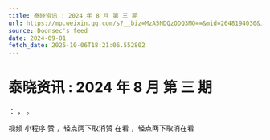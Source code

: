 ```yaml
---
title: 泰晓资讯 : 2024 年 8 月 第 三 期
url: https://mp.weixin.qq.com/s?__biz=MzA5NDQzODQ3MQ==&mid=2648194030&idx=1&sn=d93eb55735a9402b67b84d4fb2f0c1b6
source: Doonsec's feed
date: 2024-09-01
fetch_date: 2025-10-06T18:21:06.552802
---
```


# 泰晓资讯 : 2024 年 8 月 第 三 期

：
，
。

视频
小程序
赞
，轻点两下取消赞
在看
，轻点两下取消在看
